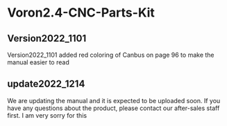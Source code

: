 # Voron2.4-CNC-Parts-Kit
## Version2022_1101
Version2022_1101 added red coloring of Canbus on page 96 to make the manual easier to read

## update2022_1214
We are updating the manual and it is expected to be uploaded soon. If you have any questions about the product, please contact our after-sales staff first. I am very sorry for this
